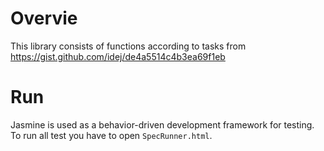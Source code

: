 # Overvie
This library consists of functions according to tasks from https://gist.github.com/idej/de4a5514c4b3ea69f1eb
 
 # Run
 Jasmine is used as a behavior-driven development framework for testing. To run all test you have to open `SpecRunner.html`.
 